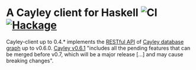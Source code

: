 # A Cayley client for Haskell ![CI](https://github.com/MichelBoucey/cayley-client/actions/workflows/haskell-ci.yml/badge.svg) [![Hackage](https://img.shields.io/hackage/v/cayley-client.svg)](https://hackage.haskell.org/package/cayley-client)

Cayley-client up to 0.4.* implements the [RESTful API](https://github.com/google/cayley/blob/master/docs/HTTP.md) of [Cayley database graph](https://github.com/google/cayley) up to v0.6.0. [Cayley v0.6.1](https://github.com/cayleygraph/cayley/releases/tag/v0.6.1) "includes all the pending features that can be merged before v0.7, which will be a major release [...] and may cause breaking changes".

